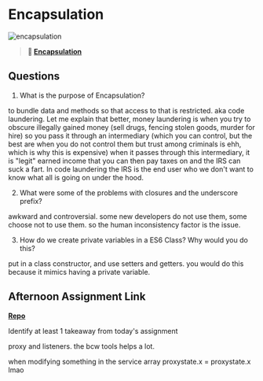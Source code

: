 # Encapsulation

![encapsulation](https://bcw.blob.core.windows.net/public/img/journals/5838157482080222)

> **📖 [Encapsulation](https://codeworksacademy.com/fs-student-guide/resources/wk3/02-Encapsulation)**

## Questions

1. What is the purpose of Encapsulation?

to bundle data and methods so that access to that is restricted. aka code laundering. Let me explain that better, money laundering is when you try to obscure illegally gained money (sell drugs, fencing stolen goods, murder for hire) so you pass it through an intermediary (which you can control, but the best are when you do not control them but trust among criminals is ehh, which is why this is expensive) when it passes through this intermediary, it is "legit" earned income that you can then pay taxes on and the IRS can suck a fart. In code laundering the IRS is the end user who we don't want to know what all is going on under the hood. 

2. What were some of the problems with closures and the underscore prefix?

awkward and controversial. some new developers do not use them, some choose not to use them. so the human inconsistency factor is the issue. 

3. How do we create private variables in a ES6 Class? Why would you do this?

put in a class constructor, and use setters and getters. you would do this because it mimics having a private variable. 

## Afternoon Assignment Link

**[Repo](https://github.com/mykealw/week3d2-vendr)**

Identify at least 1 takeaway from today's assignment

proxy and listeners. the bcw tools helps a lot. 

when modifying something in the service array
proxystate.x = proxystate.x lmao 
